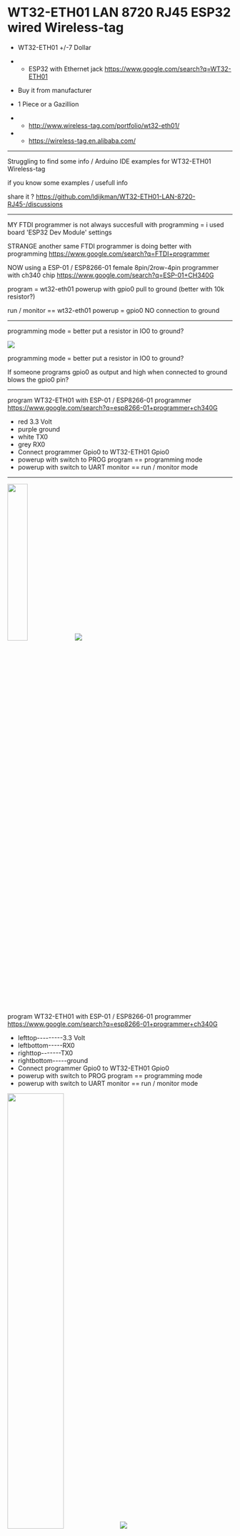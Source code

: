 # WT32-ETH01 LAN 8720 RJ45 ESP32 wired  Wireless-tag

- WT32-ETH01 +/-7 Dollar 
- - ESP32 with Ethernet jack https://www.google.com/search?q=WT32-ETH01

- Buy it from manufacturer
- 1 Piece or a Gazillion
- - http://www.wireless-tag.com/portfolio/wt32-eth01/
- - https://wireless-tag.en.alibaba.com/

-----------

Struggling to find some info / Arduino IDE examples for WT32-ETH01 Wireless-tag

if you know some examples / usefull info 

share it ?   https://github.com/ldijkman/WT32-ETH01-LAN-8720-RJ45-/discussions

------------
MY FTDI programmer is not always succesfull with programming = i used board 'ESP32 Dev Module' settings

STRANGE another same FTDI programmer is doing better with programming https://www.google.com/search?q=FTDI+programmer

NOW using a ESP-01 / ESP8266-01 female 8pin/2row-4pin  programmer with ch340 chip https://www.google.com/search?q=ESP-01+CH340G



program = wt32-eth01 powerup with gpio0 pull to ground (better with 10k resistor?)

run / monitor == wt32-eth01 powerup = gpio0 NO connection to ground


--------------
programming mode = better put a resistor in IO0 to ground?

<img src="https://github.com/ldijkman/WT32-ETH01-LAN-8720-RJ45-/blob/main/wt32prog.jpg">

programming mode = better put a resistor in IO0 to ground?

If someone programs gpio0 as output and high when connected to ground blows the gpio0 pin?


--------------

program WT32-ETH01 with ESP-01 / ESP8266-01 programmer https://www.google.com/search?q=esp8266-01+programmer+ch340G

- red      3.3 Volt
- purple   ground
- white    TX0
- grey     RX0
- Connect programmer Gpio0 to WT32-ETH01 Gpio0 
- powerup with switch to PROG program == programming mode
- powerup with switch to UART monitor == run / monitor mode
--------

<img src="https://github.com/ldijkman/WT32-ETH01-LAN-8720-RJ45-/blob/main/esp8266-01-ch340g-programmer.jpg" width="30%" height="30%"><img src="https://github.com/ldijkman/WT32-ETH01-LAN-8720-RJ45-/blob/main/eps8266-01-pinout.png">

program WT32-ETH01 with ESP-01 / ESP8266-01 programmer https://www.google.com/search?q=esp8266-01+programmer+ch340G

- lefttop---------3.3 Volt
- leftbottom-----RX0
- righttop-------TX0
- rightbottom-----ground
- Connect programmer Gpio0 to WT32-ETH01 Gpio0 
- powerup with switch to PROG program == programming mode
- powerup with switch to UART monitor == run / monitor mode

<img src="https://github.com/ldijkman/WT32-ETH01-LAN-8720-RJ45-/blob/main/wt32-eth01-esp01-programmer.png" width="50%" height="50%"><img src="https://github.com/ldijkman/WT32-ETH01-LAN-8720-RJ45-/blob/main/eps8266-01-pinout.png">

- usb to esp-01 adapter programmer
- Hmmm, looks like no resistor switch gpio0 to ground  
- https://github.com/ldijkman/WT32-ETH01-LAN-8720-RJ45-/blob/main/USB%20to%20ESP-01%20Adapter%20schematic.pdf


--------------------

<img src="https://github.com/ldijkman/WT32-ETH01-LAN-8720-RJ45-/blob/main/WT32_ETH01.png">

poor documentation, why no mention of what is analog pins in pinout

chip used wt32-s1 http://www.wireless-tag.com/portfolio/wt32-s1/

more i/o info wt32-s1 https://github.com/ldijkman/WT32-ETH01-LAN-8720-RJ45-/blob/main/WT32-S1-DataSheet-V1.1.pdf

schematic https://github.com/ldijkman/WT32-ETH01-LAN-8720-RJ45-/blob/main/WT32_ETH01_V2.schematic.pdf

<img src="https://github.com/ldijkman/WT32-ETH01-LAN-8720-RJ45-/blob/main/WT32-ETH01_pinout.jpg">


--------


# Arduino IDE WT32-ETH01 ino files  on  this github
---------
things to try

test a rotary encoder, maybe use the 3 input only pins? (or maybe make a nano i2c rotary encoder)

- get some more i/o
- i2c PCF8574 i/o expander  https://www.google.com/search?q=PCF8574+IO+expander
- PCF8574 rotary encoder https://youtu.be/GqKjo0lKVVk

- Arduino IDE examples

- connect to google.com and display HTML source of google.com on serial monitor
- - https://github.com/ldijkman/WT32-ETH01-LAN-8720-RJ45-/blob/main/wt32-eth01-wired-google.com-test.ino

- example DHCP webserver with AJAX (comment/uncomment a line and static IP also Possible)
- - https://github.com/ldijkman/WT32-ETH01-LAN-8720-RJ45-/blob/main/WT32-ETH01-wired-webserver-dhcp.ino

- example i2c connection == Done & tested 
- - https://github.com/ldijkman/WT32-ETH01-LAN-8720-RJ45-/blob/main/WT32-ETH01-i2c-BME280-DS3231.ino

- test example howto connect i2c and SD card reader/writer
- - https://github.com/ldijkman/WT32-ETH01-LAN-8720-RJ45-/blob/main/not-tested-code/sdcard-i2c-bme280-ds3231-wt32-eth01.ino

-----------
## Install the ESP32 Board in Arduino IDE in less than 1 minute (Win, Mac, Linux)
- https://youtu.be/mBaS3YnqDaU
- - https://randomnerdtutorials.com/installing-the-esp32-board-in-arduino-ide-windows-instructions/
- - - https://dl.espressif.com/dl/package_esp32_index.json, http://arduino.esp8266.com/stable/package_esp8266com_index.json
-
- Board settings i used (Arduino IDE Raspberry Pi LINUX Version)
<img src="https://github.com/ldijkman/WT32-ETH01-LAN-8720-RJ45-/blob/main/Board_Settings.png">

-------------
Less Wires => power over ethernet cable is not included on WT32-ETH01, but you can D.I.Y. 
- Do It YourSelf

10 Euro PoE power over ethernet injector https://www.google.com/search?q=PoE+injector

3 Euro PoE power over ethernet splitter 5v  https://www.google.com/search?q=PoE+splitter+5v



-----------------

replace the arduino mega with ethernetshield http://arduino.tk:8888/HC.htm?file=27-3-21.CSV

the mega2560 with uno/mega ethernetshield W5100 did not work with cheap longer ethernet cables

the WT32-ETH01 works with cheap longer ethernet cables


---------------

## A Penny for Sharing My Thoughts?
www.paypal.me/LDijkman


